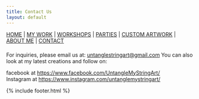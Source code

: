 ```yaml
---
title: Contact Us
layout: default
---
```


<nav style="margin-bottom:1.5em">
	<a href="/">HOME</a> |
	<a href="/mywork.html">MY WORK</a> |
	<a href="/workshops.html">WORKSHOPS</a> |
	<a href="/parties.html">PARTIES</a> |
	<a href="/customartwork.html">CUSTOM ARTWORK</a> |
	<a href="/about.html">ABOUT ME</a> |
	<a href="/contact.html" class="active">CONTACT</a>
</nav>

For inquiries, please email us at: untanglestringart@gmail.com
You can also look at my latest creations and follow on:

facebook at https://www.facebook.com/UntangleMyStringArt/  
Instagram at https://www.instagram.com/untanglemystringart/

{% include footer.html %}